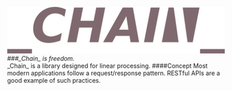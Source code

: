 ![Chain](/img/logo.png)
###*\_Chain\_ is freedom.*  
\_Chain\_ is a library designed for linear processing.
####Concept
Most modern applications follow a request/response pattern.
RESTful APIs are a good example of such practices.
